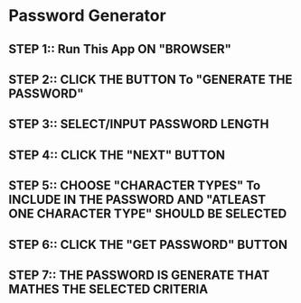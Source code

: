 # Password Generator


## STEP 1:: Run This App ON "BROWSER"

## STEP 2:: CLICK THE BUTTON To "GENERATE THE PASSWORD"

## STEP 3:: SELECT/INPUT PASSWORD LENGTH

## STEP 4:: CLICK THE "NEXT" BUTTON

## STEP 5:: CHOOSE "CHARACTER TYPES" To INCLUDE IN THE PASSWORD AND "ATLEAST ONE CHARACTER TYPE" SHOULD BE SELECTED

## STEP 6:: CLICK THE "GET PASSWORD" BUTTON

## STEP 7:: THE PASSWORD IS GENERATE THAT MATHES THE SELECTED CRITERIA
